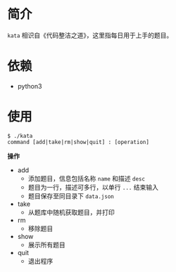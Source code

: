 # 简介

`kata` 相识自《代码整洁之道》，这里指每日用于上手的题目。

# 依赖

- python3

# 使用

```shell
$ ./kata
command [add|take|rm|show|quit] : [operation]
```

**操作**

- add
  - 添加题目，信息包括名称 `name` 和描述 `desc` 
  - 题目为一行，描述可多行，以单行 `...` 结束输入
  - 题目保存至同目录下 `data.json` 
- take
  - 从题库中随机获取题目，并打印
- rm
  - 移除题目
- show
  - 展示所有题目
- quit
  - 退出程序


